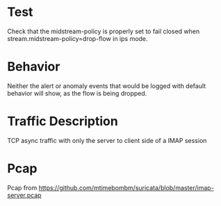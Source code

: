 # Test

Check that the midstream-policy is properly set to fail closed when
stream.midstream-policy=drop-flow in ips mode.

# Behavior

Neither the alert or anomaly events that would be logged with default behavior
will show, as the flow is being dropped.

# Traffic Description

TCP async traffic with only the server to client side of a IMAP session

# Pcap

Pcap from https://github.com/mtimebombm/suricata/blob/master/imap-server.pcap
